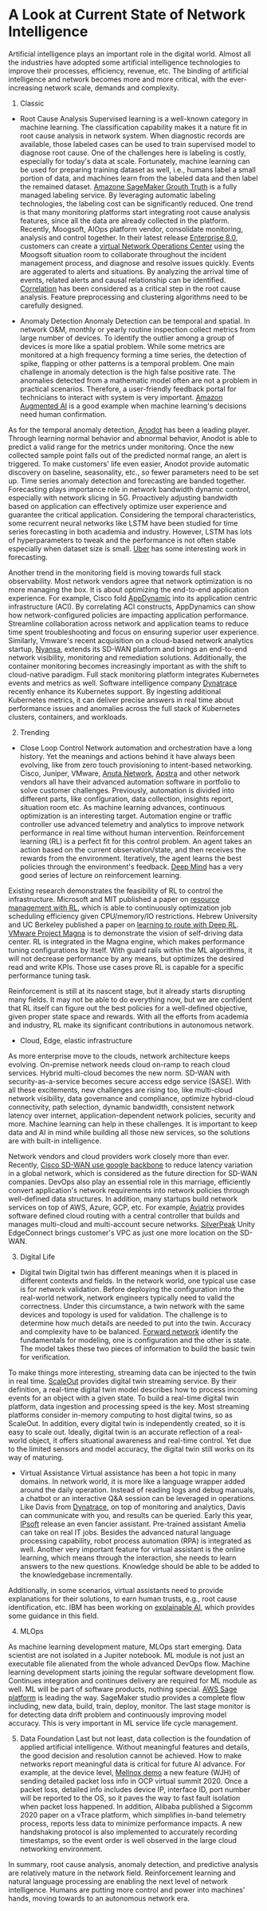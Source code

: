 # A Look at Current State of Network Intelligence
Artificial intelligence plays an important role in the digital world. Almost all the industries have adopted some artificial intelligence technologies to improve their processes, efficiency, revenue, etc. The binding of artificial intelligence and network becomes more and more critical, with the ever-increasing network scale, demands and complexity.

1. Classic
* Root Cause Analysis
Supervised learning is a well-known category in machine learning. The classification capability makes it a nature fit in root cause analysis in network system. When diagnostic records are available, those labeled cases can be used to train supervised model to diagnose root cause. One of the challenges here is labeling is costly, especially for today's data at scale. Fortunately, machine learning can be used for preparing training dataset as well, i.e., humans label a small portion of data, and machines learn from the labeled data and then label the remained dataset. [Amazone SageMaker Grouth Truth](https://aws.amazon.com/sagemaker/groundtruth/) is a fully managed labeling service. By leveraging automatic labeling technologies, the labeling cost can be significantly reduced. 
One trend is that many monitoring platforms start integrating root cause analysis features, since all the data are already collected in the platform. Recently, Moogsoft, AIOps platform vendor, consolidate monitoring, analysis and control together. In their latest release [Enterprise 8.0](https://www.moogsoft.com/blog/aiops/moogsoft-enterprise-8.0/), customers can create a [virtual Network Operations Center](https://www.infoq.com/news/2020/05/moogsoft-virtual-NOC/) using the Moogsoft situation room to collaborate throughout the incident management process, and diagnose and resolve issues quickly. Events are aggerated to alerts and situations. By analyzing the arrival time of events, related alerts and causal relationship can be identified. [Correlation](https://ieeexplore.ieee.org/document/8717853) has been considered as a critical step in the root cause analysis. Feature preprocessing and clustering algorithms need to be carefully designed. 

* Anomaly Detection
Anomaly Detection can be temporal and spatial. In network O&M, monthly or yearly routine inspection collect metrics from large number of devices. To identify the outlier among a group of devices is more like a spatial problem. While some metrics are monitored at a high frequency forming a time series, the detection of spike, flapping or other patterns is a temporal problem. One main challenge in anomaly detection is the high false positive rate. The anomalies detected from a mathematic model often are not a problem in practical scenarios. Therefore, a user-friendly feedback portal for technicians to interact with system is very important. [Amazon Augmented AI](https://aws.amazon.com/augmented-ai/) is a good example when machine learning's decisions need human confirmation.

As for the temporal anomaly detection, [Anodot](https://www.anodot.com/blog/ai-analytics-5g/) has been a leading player. Through learning normal behavior and abnormal behavior, Anodot is able to predict a valid range for the metrics under monitoring. Once the new collected sample point falls out of the predicted normal range, an alert is triggered. To make customers' life even easier, Anodot provide automatic discovery on baseline, seasonality, etc., so fewer parameters need to be set up. 
Time series anomaly detection and forecasting are banded together. Forecasting plays importance role in network bandwidth dynamic control, especially with network slicing in 5G. Proactively adjusting bandwidth based on application can effectively optimize user experience and guarantee the critical application. Considering the temporal characteristics, some recurrent neural networks like LSTM have been studied for time series forecasting in both academia and industry.  However, LSTM has lots of hyperparameters to tweak and the performance is not often stable especially when dataset size is small. [Uber](https://eng.uber.com/m4-forecasting-competition/) has some interesting work in forecasting.

Another trend in the monitoring field is moving towards full stack observability. Most network vendors agree that network optimization is no more managing the box. It is about optimizing the end-to-end application experience. For example, Cisco fold [AppDynamic](https://www.appdynamics.com/product/application-performance-management/infrastructure-visibility) into its application centric infrastructure (ACI). By correlating ACI constructs, AppDynamics can show how network-configured policies are impacting application performance. Streamline collaboration across network and application teams to reduce time spent troubleshooting and focus on ensuring superior user experience. Similarly, Vmware's recent acquisition on a cloud-based network analytics startup, [Nyansa](https://www.nyansa.com/network-performance-analytics/), extends its SD-WAN platform and brings an end-to-end network visibility, monitoring and remediation solutions. Additionally, the container monitoring becomes increasingly important as with the shift to cloud-native paradigm. Full stack monitoring platform integrates Kubernetes events and metrics as well. Software intelligence company [Dynatrace](https://www.dynatrace.com/news/press-release/dynatrace-further-extends-kubernetes-support-for-full-stack-observability/) recently enhance its Kubernetes support. By ingesting additional Kubernetes metrics, it can deliver precise answers in real time about performance issues and anomalies across the full stack of Kubernetes clusters, containers, and workloads. 


2. Trending
* Close Loop Control
Network automation and orchestration have a long history. Yet the meanings and actions behind it have always been evolving, like from zero touch provisioning to intent-based networking. Cisco, Juniper, VMware, [Anuta Network](https://www.anutanetworks.com/what-is-closed-loop-automation-and-how-to-achieve-it-in-networking/), [Apstra](https://apstra.com/intent-based-networking-examples-part-3-closed-loop-telemetry/) and other network vendors all have their advanced automation software in portfolio to solve customer challenges. Previously, automation is divided into different parts, like configuration, data collection, insights report, situation room etc. As machine learning advances, continuous optimization is an interesting target. Automation engine or traffic controller use advanced telemetry and analytics to improve network performance in real time without human intervention. Reinforcement learning (RL) is a perfect fit for this control problem. An agent takes an action based on the current observation/state, and then receives the rewards from the environment.  Iteratively, the agent learns the best policies through the environment's feedback. [Deep Mind](https://www.youtube.com/playlist?list=PLqYmG7hTraZDM-OYHWgPebj2MfCFzFObQ) has a very good series of lecture on reinforcement learning. 

Existing research demonstrates the feasibility of RL to control the infrastructure. Microsoft and MIT published a paper on [resource management with RL](https://dl.acm.org/doi/10.1145/3005745.3005750), which is able to continuously optimization job scheduling efficiency given CPU/memory/IO restrictions. Hebrew University and UC Berkeley published a paper on [learning to route with Deep RL](https://dl.acm.org/doi/10.1145/3152434.3152441). [VMware Project Magna](https://blogs.vmware.com/management/2019/08/tech-preview-project-magna.html) is to demonstrate the vision of self-driving data center. RL is integrated in the Magna engine, which makes performance tuning configurations by itself. With guard rails within the ML algorithms, it will not decrease performance by any means, but optimizes the desired read and write KPIs. Those use cases prove RL is capable for a specific performance tuning task. 

Reinforcement is still at its nascent stage, but it already starts disrupting many fields. It may not be able to do everything now, but we are confident that RL itself can figure out the best policies for a well-defined objective, given proper state space and rewards. With all the efforts from academia and industry, RL make its significant contributions in autonomous network.  


* Cloud, Edge, elastic infrastructure

As more enterprise move to the clouds, network architecture keeps evolving. On-premise network needs cloud on-ramp to reach cloud services. Hybrid multi-cloud becomes the new norm. SD-WAN with security-as-a-service becomes secure access edge service (SASE). With all these excitements, new challenges are rising too, like multi-cloud network visibility, data governance and compliance, optimize hybrid-cloud connectivity, path selection, dynamic bandwidth, consistent network latency over internet, application-dependent network policies, security and more. Machine learning can help in these challenges. It is important to keep data and AI in mind while building all those new services, so the solutions are with built-in intelligence. 

Network vendors and cloud providers work closely more than ever. Recently, [Cisco SD-WAN use google backbone](https://searchnetworking.techtarget.com/news/252482016/Cisco-SD-WAN-to-use-Google-Cloud-backbone) to reduce latency variation in a global network, which is considered as the future direction for SD-WAN companies. DevOps also play an essential role in this marriage, efficiently convert application's network requirements into network policies through well-defined data structures. In addition, many startups build network services on top of AWS, Azure, GCP, etc. For example, [Aviatrix](https://aviatrix.com/cloud-network-platform/#multi-cloud-architecture) provides software defined cloud routing with a central controller that builds and manages multi-cloud and multi-account secure networks. [SilverPeak](https://www.silver-peak.com/company/tech-partners/cloud/aws) Unity EdgeConnect brings customer's VPC as just one more location on the SD-WAN.

 
3. Digital Life 

* Digital twin 
Digital twin has different meanings when it is placed in different contexts and fields. In the network world, one typical use case is for network validation. Before deploying the configuration into the real-world network, network engineers typically need to valid the correctness. Under this circumstance, a twin network with the same devices and topology is used for validation. The challenge is to determine how much details are needed to put into the twin. Accuracy and complexity have to be balanced. [Forward network](https://www.forwardnetworks.com/network-automation-software/) identify the fundamentals for modeling, one is configuration and the other is state. The model takes these two pieces of information to build the basic twin for verification. 

To make things more interesting, streaming data can be injected to the twin in real time. [ScaleOut](https://www.scaleoutsoftware.com/products/digital-twin-streaming-service/) provides digital twin streaming service. By their definition, a real-time digital twin model describes how to process incoming events for an object with a given state. To build a real-time digital twin platform, data ingestion and processing speed is the key. Most streaming platforms consider in-memory computing to host digital twins, so as ScaleOut. In addition, every digital twin is independently created, so it is easy to scale out. Ideally, digital twin is an accurate reflection of a real-world object, it offers situational awareness and real-time control. Yet due to the limited sensors and model accuracy, the digital twin still works on its way of maturing.

* Virtual Assistance
Virtual assistance has been a hot topic in many domains. In network world, it is more like a language wrapper added around the daily operation. Instead of reading logs and debug manuals, a chatbot or an interactive Q&A session can be leveraged in operations. Like Davis from [Dynatrace](https://www.dynatrace.com/support/help/how-to-use-dynatrace/davis-assistant/basic-concepts/get-started-with-davis-assistant/), on top of monitoring and analytics, Davis can communicate with you, and results can be queried. Early this year, [IPsoft](https://info.ipsoft.com/telco) release an even fancier assistant. Pre-trained assistant Amelia can take on real IT jobs. Besides the advanced natural language processing capability, robot process automation (RPA) is integrated as well. Another very important feature for virtual assistant is the online learning, which means through the interaction, she needs to learn answers to the new questions. Knowledge should be able to be added to the knowledgebase incrementally.  

Additionally, in some scenarios, virtual assistants need to provide explanations for their solutions, to earn human trusts, e.g., root cause identification, etc. IBM has been working on [explainable AI](https://www.ibm.com/blogs/research/2019/08/ai-explainability-360/), which provides some guidance in this field.

4. MLOps

As machine learning development mature, MLOps start emerging. Data scientist are not isolated in a Jupiter notebook. ML module is not just an executable file alienated from the whole advanced DevOps flow. Machine learning development starts joining the regular software development flow. Continues integration and continues delivery are required for ML module as well. ML will be part of software products, nothing special. [AWS Sage platform](https://aws.amazon.com/blogs/apn/how-slalom-and-wordstream-used-mlops-to-unify-machine-learning-and-devops-on-aws/) is leading the way. SageMaker studio provides a complete flow including, new data, build, train, deploy, monitor. The last stage monitor is for detecting data drift problem and continuously improving model accuracy. This is very important in ML service life cycle management.  

5. Data Foundation
Last but not least, data collection is the foundation of applied artificial intelligence. Without meaningful features and details, the good decision and resolution cannot be achieved. How to make networks report meaningful data is critical for future AI advance. For example, at the device level, [Mellnox demo](https://www.youtube.com/watch?v=xBOQX3_qVVc) a new feature (WJH) of sending detailed packet loss info in OCP virtual summit 2020. Once a packet loss, detailed info includes device IP, interface ID, port number will be reported to the OS, so it paves the way to fast fault isolation when packet loss happened. In addition, Alibaba published a Sigcomm 2020 paper on a vTrace platform, which simplifies in-band telemetry process, reports less data to minimize performance impacts. A new handshaking protocol is also implemented to accurately recording timestamps, so the event order is well observed in the large cloud networking environment.


In summary, root cause analysis, anomaly detection, and predictive analysis are relatively mature in the network field. Reinforcement learning and natural language processing are enabling the next level of network intelligence. Humans are putting more control and power into machines' hands, moving towards to an autonomous network era.
